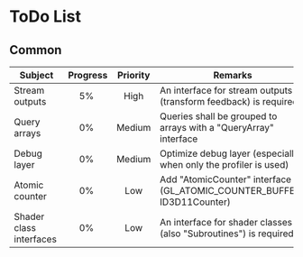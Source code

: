 
ToDo List
=========

Common
------

| Subject | Progress | Priority | Remarks |
|---------|:--------:|:--------:|---------|
| Stream outputs | 5% | High | An interface for stream outputs (transform feedback) is required |
| Query arrays | 0% | Medium | Queries shall be grouped to arrays with a "QueryArray" interface |
| Debug layer | 0% | Medium | Optimize debug layer (especially when only the profiler is used) |
| Atomic counter | 0% | Low | Add "AtomicCounter" interface (GL_ATOMIC_COUNTER_BUFFER, ID3D11Counter) |
| Shader class interfaces | 0% | Low | An interface for shader classes (also "Subroutines") is required |

